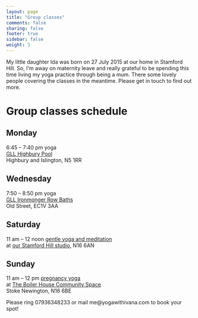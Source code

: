```yaml
---
layout: page
title: "Group classes"
comments: false
sharing: false
footer: true
sidebar: false
weight: 3
---
```


<p>My little daughter Ida was born on 27 July 2015 at our home in Stamford Hill. So, I'm away on maternity leave and really grateful to be spending this time living my yoga practice through being a mum. There some lovely people covering the classes in the meantime. Please get in touch to find out more.</p>

<h1>Group classes schedule</h1>

<h2>Monday</h2>

<p>6:45 – 7:40 pm yoga<br/><a href="http://www.better.org.uk/leisure/highbury#/">
GLL Highbury Pool</a><br/>
Highbury and Islington, N5 1RR</p>

<h2>Wednesday</h2>

<p>7:50 – 8:50 pm yoga<br/><a href="http://www.better.org.uk/leisure/ironmonger-row-baths#carousel0" target="_blank">
GLL Ironmonger Row Baths</a>
<br/>Old Street, EC1V 3AA</p>

<h2>Saturday</h2>

<p>11 am – 12 noon <a href="../yoga-stamford-hill-springfield-park/">
gentle yoga and meditation</a><br/>
at <a href="https://www.google.com/maps/place/Yoga+with+Ivana/@51.57656,-0.061476,17z/data=!3m1!4b1!4m2!3m1!1s0x48761c47a16c9833:0x63290ee9190cbacb?hl=en-GB">
our Stamford Hill studio</a>, N16 6AN</p> 

<h2>Sunday</h2>

<p>11 am – 12 pm <a href="../antenatal-yoga-classes-in-stoke-newington/">pregnancy yoga</a>
</br>at <a href="http://n16boilerhouse.com/about/">The Boiler House Community Space</a></br>Stoke Newington, N16 6BE</p>

<p>Please ring 07936348233 or mail me@yogawithivana.com to book your spot!</p>

